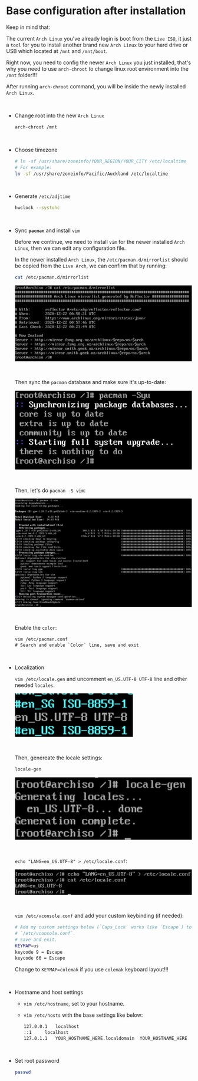 # Base configuration after installation

Keep in mind that:

The current `Arch Linux` you've already login is boot from the `Live ISO`, 
it just a `tool` for you to install another brand new `Arch Linux` to your hard drive or USB which located at `/mnt` and `/mnt/boot`.

Right now, you need to config the newer `Arch Linux` you just installed, that's why you need to use `arch-chroot` to change linux root environment into the `/mnt` folder!!!

After running `arch-chroot` command, you will be inside the newly installed `Arch Linux`.

</br>

- Change root into the new `Arch Linux`

    ```bash
    arch-chroot /mnt
    ```

</br>

- Choose timezone

    ```bash
    # ln -sf /usr/share/zoneinfo/YOUR_REGION/YOUR_CITY /etc/localtime
    # For example:
    ln -sf /usr/share/zoneinfo/Pacific/Auckland /etc/localtime
    ```

</br>

- Generate `/etc/adjtime`

    ```bash
    hwclock --systohc
    ```

</br>

- Sync **`pacman`** and install `vim`

    Before we continue, we need to install `vim` for the newer installed `Arch Linux`, then we can edit any configuration file.

    In the newer installed `Arch Linux`, the `/etc/pacman.d/mirrorlist` should be copied from the `Live Arch`, we can confirm that by running:

    ```bash
    cat /etc/pacman.d/mirrorlist
    ```

    ![20.png](./images/virtual-box-installation/20.png)

    </br>

    Then sync the `pacman` database and make sure it's up-to-date:


    ![21.png](./images/virtual-box-installation/21.png)

    </br>

    Then, let's do `pacman -S vim`:

    ![22.png](./images/virtual-box-installation/22.png)

    </br>

    Enable the `color`:

    ```
    vim /etc/pacman.conf
    # Search and enable `Color` line, save and exit
    ```

</br>

- Localization

    `vim /etc/locale.gen` and uncomment `en_US.UTF-8 UTF-8` line  and other needed `locales`.

    ![23.png](./images/virtual-box-installation/23.png)

    </br>

    Then, genereate the locale settings:

    ```bash
    locale-gen
    ```

    ![24.png](./images/virtual-box-installation/24.png)

    </br>


    `echo "LANG=en_US.UTF-8" > /etc/locale.conf`:

    ![25.png](./images/virtual-box-installation/25.png)

    </br>


    `vim /etc/vconsole.conf` and add your custom keybinding (if needed):

    ```bash
    # Add my custom settings below (`Caps_Lock` works like `Escape`) to
    # `/etc/vconsole.conf`.
    # Save and exit.
    KEYMAP=us
    keycode 9 = Escape
    keycode 66 = Escape
    ```

    Change to `KEYMAP=colemak` if you use `colemak` keyboard layout!!!

</br>

- Hostname and host settings
    - `vim /etc/hostname`, set to your hostname.

    - `vim /etc/hosts` with the base settings like below:

        ```
        127.0.0.1	localhost
        ::1		localhost
        127.0.1.1	YOUR_HOSTNAME_HERE.localdomain	YOUR_HOSTNAME_HERE
        ```

</br>

- Set root password

    ```bash
    passwd
    ```

